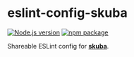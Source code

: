 # eslint-config-skuba

[![Node.js version](https://img.shields.io/badge/node-%3E%3D%2018.18-brightgreen)](https://nodejs.org/en/)
[![npm package](https://img.shields.io/npm/v/eslint-config-skuba)](https://www.npmjs.com/package/eslint-config-skuba)

Shareable ESLint config for **[skuba]**.

[skuba]: https://github.com/seek-oss/skuba
